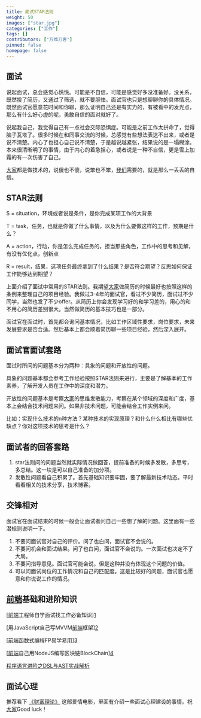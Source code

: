 ```yaml
---
title: 面试STAR法则
weight: 50
images: ["star.jpg"]
categories: ["工作"]
tags: []
contributors: ["万维刀客"]
pinned: false
homepage: false
---
```


## 面试

说起面试，总会感觉心慌慌。可能是不自信，可能是感觉好多没准备好。没关系，既然投了简历，又通过了筛选，就不要胆怯。面试官也只是想聊聊你的具体情况。既然面试官愿意花时间和你聊，那么证明自己还是有实力的，有被看中的发光点，那么有什么好心虚的呢，勇敢自信的面对就好了。

说起我自己，我觉得自己有一点社会交际恐惧症。可能是之前工作太拼命了，觉得脑子瓦塔了。很多时候在和同事交流的时候，总感觉有些想法表达不出来，或者是说不清楚。内心了也担心自己说不清楚，于是越说越紧张，结果说的是一塌糊涂。本来很清晰明了的事情，由于内心的着急担心，或者说是一种不自信，更是雪上加霜的有一次伤害了自己。

[大家](https://www.w3cdoc.com)都是做技术的，说傻也不傻，说笨也不笨，[我们](https://www.w3cdoc.com)需要的，就是那么一丢丢的自信。

## STAR法则

S = situation，环境或者说是条件，是你完成某项工作的大背景

T = task，任务，也就是你做了什么事情，以及为什么要做这样的工作，预期是什么？

A = action，行动，你是怎么完成任务的，担当那些角色，工作中的思考和见解，有没有优化点，创新点

R = result，结果，这项任务最终拿到了什么结果？是否符合期望？反思如何保证工作能够达到期望？

上面介绍了面试中常用的STAR法则。我期望[大家](https://www.w3cdoc.com)做简历的时候最好也按照这样的条例来整理自己的项目经验。我做过3-4年的面试官，看过不少简历，面试过不少同学，当然也发了不少offer。从简历上你会发现学习好的和学习差的，用心的和不用心的简历差别很大。当然做简历的基本技巧也是一部分。

面试官在面试时，首先都会询问基本情况，比如工作区域性要求，岗位要求，未来发展要求是否合适。然后基本上都会顺着简历聊一些项目经验，然后深入展开。

## 面试官面试套路

面试时所问的问题基本分为两种：具象的问题和开放性的问题。

具象的问题基本都会参考工作经验按照STAR法则来进行，主要是了解基本的工作素养，了解开发人员在工作中的深度和潜力。

开放性的问题基本是考察[大家](https://www.w3cdoc.com)的思维发散能力，考察在某个领域的深度和广度，基本上会结合技术问题来问。如果非技术问题，可能会结合工作实例来问。

比如：实现什么技术的n种方法？某种技术的实现原理？和什么什么相比有哪些优缺点？你对这项技术的思考是什么？

## 面试者的回答套路

  1. star法则问的问题当然就实际情况做回答，提前准备的时候多发散，多思考，多总结。这一块是可以自己准备的加分项。
  2. 发散性问题看自己积累了。首先基础知识要牢固，要了解最新技术动态。平时看看相关的技术分享，技术博客。

## 交锋相对

面试官在面试结束的时候一般会让面试者问自己一些想了解的问题。这里面有一些潜规则说明一下。

  1. 不要问面试官对自己的评价。问了也白问，面试官不会说的。
  2. 不要问机会和面试结果。问了也白问，面试官不会说的。一次面试也决定不了大局。
  3. 不要问指导意见。面试官可能会说，但是这种并没有体现这个问题的价值。
  4. 可以问面试岗位的工作情况和自己的匹配度。这是比较好的问题，面试官也愿意和你说说工作的情况。

## [前端](https://www.w3cdoc.com)基础和进阶知识

[[前端](https://www.w3cdoc.com)工程师自学面试找工作必备知识][1]

[用JavaScript自己写MVVM[前端](https://www.w3cdoc.com)框架][2]

[[前端](https://www.w3cdoc.com)函数式编程FP易学易用][3]

[[前端](https://www.w3cdoc.com)自己用NodeJS编写区块链BlockChain][4]

[程序语言进阶之DSL与AST实战解析][5]

## 面试心理

推荐看下 [《财富理论》][6] 这部爱情电影，里面有介绍一些面试心理建设的事情。祝[大家](https://www.w3cdoc.com)Good luck！

 [1]: //fed123.oss-ap-southeast-2.aliyuncs.com/qianduangongchengshizixuemianshizhaogongzuobibeizhishi/
 [2]: //fed123.oss-ap-southeast-2.aliyuncs.com/hanshushibianchengyuvirtualdom/
 [3]: //fed123.oss-ap-southeast-2.aliyuncs.com/qianduanhanshushibianchengfpyixueyiyong/
 [4]: //fed123.oss-ap-southeast-2.aliyuncs.com/yongnodejsbianxiequkuailianblockchain/
 [5]: //fed123.oss-ap-southeast-2.aliyuncs.com/chengxuyuyanjinjiezhidslyuastshizhanjiexi/
 [6]: https://movie.douban.com/subject/26280036/
